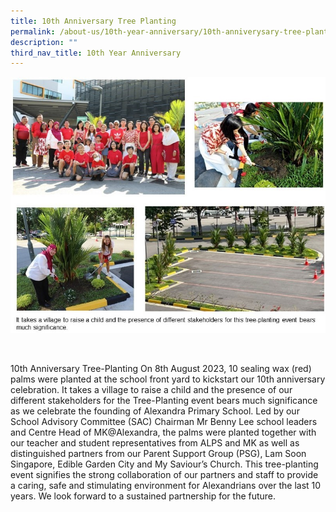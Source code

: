 ```yaml
---
title: 10th Anniversary Tree Planting
permalink: /about-us/10th-year-anniversary/10th-anniverysary-tree-planting/
description: ""
third_nav_title: 10th Year Anniversary
---
```

![](/images/10th%20Year%20Anniversary/tree%20planting.jpg)

<br>

        

10th Anniversary Tree-Planting On 8th August 2023, 10 sealing wax (red) palms were planted at the school front yard to kickstart our 10th anniversary celebration. It takes a village to raise a child and the presence of our different stakeholders for the Tree-Planting event bears much significance as we celebrate the founding of Alexandra Primary School. Led by our School Advisory Committee (SAC) Chairman Mr Benny Lee school leaders and Centre Head of MK@Alexandra, the palms were planted together with our teacher and student representatives from ALPS and MK as well as distinguished partners from our Parent Support Group (PSG), Lam Soon Singapore, Edible Garden City and My Saviour’s Church. This tree-planting event signifies the strong collaboration of our partners and staff to provide a caring, safe and stimulating environment for Alexandrians over the last 10 years. We look forward to a sustained partnership for the future.